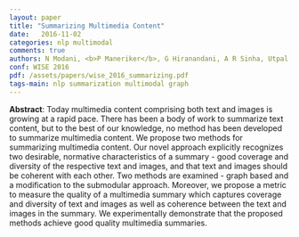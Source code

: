 ```yaml
---
layout: paper
title: "Summarizing Multimedia Content"
date:   2016-11-02
categories: nlp multimodal
comments: true
authors: N Modani, <b>P Maneriker</b>, G Hiranandani, A R Sinha, Utpal, V Subramanian, S Gupta
conf: WISE 2016
pdf: /assets/papers/wise_2016_summarizing.pdf 
tags-main: nlp summarization multimodal graph
---
```



**Abstract**: Today multimedia content comprising both text and images is growing at a rapid pace. There has been a body of work to summarize text content, but to the best of our knowledge, no method has been developed to summarize multimedia content. We propose two methods for summarizing multimedia content. Our novel approach explicitly recognizes two desirable, normative characteristics of a summary - good coverage and diversity of the respective text and images, and that text and images should be coherent with each other. Two methods are examined - graph based and a modification to the submodular approach. Moreover, we propose a metric to measure the quality of a multimedia summary which captures coverage and diversity of text and images as well as coherence between the text and images in the summary. We experimentally demonstrate that the proposed methods achieve good quality multimedia summaries.
